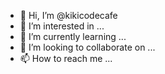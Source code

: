 - 👋 Hi, I’m @kikicodecafe
- 👀 I’m interested in ...
- 🌱 I’m currently learning ...
- 💞️ I’m looking to collaborate on ...
- 📫 How to reach me ...

<!---
kikicodecafe/kikicodecafe is a ✨ special ✨ repository because its `README.md` (this file) appears on your GitHub profile.
You can click the Preview link to take a look at your changes.
--->
